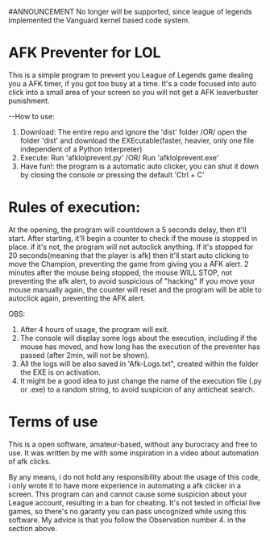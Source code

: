#ANNOUNCEMENT
No longer will be supported, since league of legends implemented the Vanguard kernel based code system.

# AFK Preventer for LOL

  This is a simple program to prevent you League of Legends game dealing you a AFK timer, if you got too busy at a time.
  It's a code focused into auto click into a small area of your screen so you will not get a AFK leaverbuster punishment.

--How to use:
  1. Download: The entire repo and ignore the 'dist' folder /OR/ open the folder 'dist' and download the EXEcutable(faster, heavier, only one file independent of a Python Interpreter)
  2. Execute: Run 'afklolprevent.py' /OR/ Run 'afklolprevent.exe'
  3. Have fun!: the program is a automatic auto clicker, you can shut it down by closing the console or pressing the default 'Ctrl + C'


# Rules of execution:
  At the opening, the program will countdown a 5 seconds delay, then it'll start. 
  After starting, it'll begin a counter to check if the mouse is stopped in place. if it's not, the program will not autoclick anything.
  If it's stopped for 20 seconds(meaning that the player is afk) then it'll start auto clicking to move the Champion, preventing the game from giving you a AFK alert.
  2 minutes after the mouse being stopped, the mouse WILL STOP, not preventing the afk alert, to avoid suspicious of "hacking"
  If you move your mouse manually again, the counter will reset and the program will be able to autoclick again, preventing the AFK alert.


  OBS: 
  1. After 4 hours of usage, the program will exit.
  2. The console will display some logs about the execution, including if the mouse has moved, and how long has the execution of the preventer has passed (after 2min, will not be shown).
  3. All the logs will be also saved in 'Afk-Logs.txt", created within the folder the EXE is on activation.
  4. It might be a good idea to just change the name of the execution file (.py or .exe) to a random string, to avoid suspicion of any anticheat search.


  
# Terms of use
This is a open software, amateur-based, without any burocracy and free to use. It was written by me with some inspiration in a video about automation of afk clicks.

By any means, i do not hold any responsibility about the usage of this code, i only wrote it to have more experience in automating a afk clicker in a screen.
This program can and cannot cause some suspicion about your League account, resulting in a ban for cheating. It's not tested in official live games, 
so there's no garanty you can pass uncognized while using this software. My advice is that you follow the Observation number 4. in the section above.
